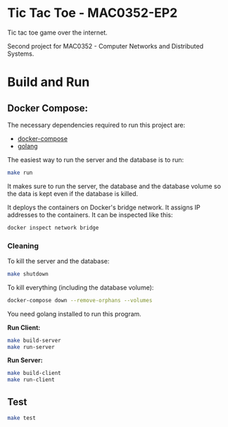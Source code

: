 # Tic Tac Toe - MAC0352-EP2
Tic tac toe game over the internet.

Second project for MAC0352 - Computer Networks and Distributed Systems.

# Build and Run

## Docker Compose:

The necessary dependencies required to run this project are:
- [docker-compose](https://docs.docker.com/compose/install/)
- [golang](https://go.dev/dl/)

The easiest way to run the server and the database is to run:
```sh
make run
```

It makes sure to run the server, the database and the database volume so the data is kept even if the database is killed.

It deploys the containers on Docker's bridge network. It assigns IP addresses to the containers. It can be inspected like this:
```sh
docker inspect network bridge
```

### Cleaning

To kill the server and the database:
```sh
make shutdown
```

To kill everything (including the database volume):
```sh
docker-compose down --remove-orphans --volumes
```


You need golang installed to run this program.

**Run Client:**
```sh
make build-server
make run-server
```

**Run Server:**
```sh
make build-client
make run-client
```

## Test
```sh
make test
```
